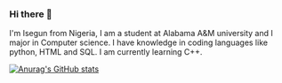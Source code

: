### Hi there 👋

I'm Isegun from Nigeria, I am a student at Alabama A&M university and I major in Computer science. I have knowledge in coding languages like python, HTML and SQL. I am currently learning C++. 

[![Anurag's GitHub stats](https://github-readme-stats.vercel.app/api?username=IsegunFagbemi)](https://github.com/anuraghazra/github-readme-stats)
